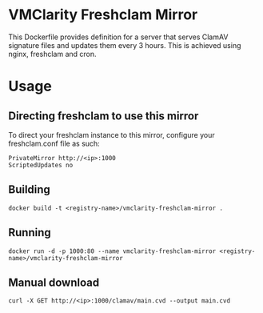 # VMClarity Freshclam Mirror

This Dockerfile provides definition for a server that serves ClamAV signature files and updates them every 3 hours.
This is achieved using nginx, freshclam and cron.

# Usage

## Directing freshclam to use this mirror
To direct your freshclam instance to this mirror, configure your freshclam.conf file as such:
```
PrivateMirror http://<ip>:1000
ScriptedUpdates no
```

## Building
```
docker build -t <registry-name>/vmclarity-freshclam-mirror .
```

## Running
```
docker run -d -p 1000:80 --name vmclarity-freshclam-mirror <registry-name>/vmclarity-freshclam-mirror
```

## Manual download
```
curl -X GET http://<ip>:1000/clamav/main.cvd --output main.cvd
```
